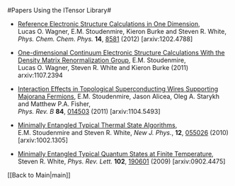 #Papers Using the ITensor Library#

* [Reference Electronic Structure Calculations in One Dimension](http://dx.doi.org/10.1039/C2CP24118H), Lucas&nbsp;O.&nbsp;Wagner, E.M.&nbsp;Stoudenmire, Kieron&nbsp;Burke and Steven&nbsp;R.&nbsp;White, <i>Phys. Chem. Chem. Phys.</i> <b>14</b>, [8581](http://dx.doi.org/10.1039/C2CP24118H) (2012) [arxiv:1202.4788]

* [One-dimensional Continuum Electronic Structure Calculations With the Density Matrix Renormalization Group](http://arxiv.org/abs/1107.2394), E.M.&nbsp;Stoudenmire, Lucas&nbsp;O.&nbsp;Wagner, Steven&nbsp;R.&nbsp;White and Kieron&nbsp;Burke (2011) arxiv:1107.2394

* [Interaction Effects in Topological Superconducting Wires Supporting Majorana Fermions](http://link.aps.org/doi/10.1103/PhysRevB.84.014503),  E.M.&nbsp;Stoudenmire, Jason&nbsp;Alicea, Oleg&nbsp;A.&nbsp;Starykh and Matthew&nbsp;P.A.&nbsp;Fisher, </br> <i>Phys. Rev. B</i> <b>84</b>, [014503](http://link.aps.org/doi/10.1103/PhysRevB.84.014503) (2011) [arxiv:1104.5493]


* [Minimally Entangled Typical Thermal State Algorithms](http://dx.doi.org/10.1088/1367-2630/12/5/055026), E.M.&nbsp;Stoudenmire and Steven&nbsp;R.&nbsp;White, <i>New J. Phys.</i>, <b>12</b>, [055026](http://dx.doi.org/10.1088/1367-2630/12/5/055026) (2010) [arxiv:1002.1305]


* [Minimally Entangled Typical Quantum States at Finite Temperature](http://link.aps.org/doi/10.1103/PhysRevLett.102.190601), Steven&nbsp;R.&nbsp;White, <i>Phys. Rev. Lett.</i> <b>102</b>, [190601](http://link.aps.org/doi/10.1103/PhysRevLett.102.190601) (2009) [arxiv:0902.4475]


[[Back to Main|main]]
